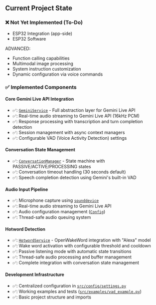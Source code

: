 ## Current Project State

### ❌ **Not Yet Implemented (To-Do)**

- ESP32 Integration (app-side)
- ESP32 Software

ADVANCED:
- Function calling capabilities
- Multimodal image processing
- System instruction customization
- Dynamic configuration via voice commands

### ✅ **Implemented Components**

#### **Core Gemini Live API Integration**

- ✅: [`GeminiService`](src/services/gemini_service.py) - Full abstraction layer for Gemini Live API
- ✅: Real-time audio streaming to Gemini Live API (16kHz PCM)
- ✅: Response processing with transcription and turn completion detection
- ✅: Session management with async context managers
- ✅: Configurable VAD (Voice Activity Detection) settings

#### **Conversation State Management**

- ✅: [`ConversationManager`](src/core/conversation_state.py) - State machine with PASSIVE/ACTIVE/PROCESSING states
- ✅: Conversation timeout handling (30 seconds default)
- ✅: Speech completion detection using Gemini's built-in VAD

#### **Audio Input Pipeline**

- ✅: Microphone capture using [`sounddevice`](src/main.py:79)
- ✅: Real-time audio streaming to Gemini Live API
- ✅: Audio configuration management ([`Config`](src/config/settings.py))
- ✅: Thread-safe audio queuing system

#### **Hotword Detection**

- ✅: [`HotwordService`](src/services/hotword_service.py) - OpenWakeWord integration with "Alexa" model
- ✅: Wake word activation with configurable threshold and cooldown
- ✅: Passive listening mode with automatic state transitions
- ✅: Thread-safe audio processing and buffer management
- ✅: Complete integration with conversation state management

#### **Development Infrastructure**

- ✅: Centralized configuration in [`src/config/settings.py`](src/config/settings.py)
- ✅: Working examples and tests ([`src/examples/vad_example.py`](src/examples/vad_example.py))
- ✅: Basic project structure and imports
